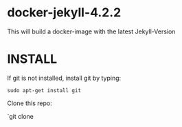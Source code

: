 # docker-jekyll-4.2.2

This will build a docker-image with the latest Jekyll-Version

# INSTALL

If git is not installed, install git by typing:

`sudo apt-get install git`

Clone this repo:

`git clone 
